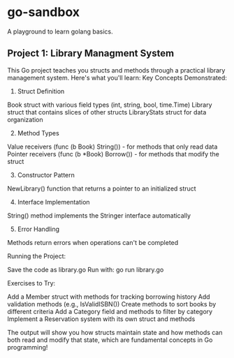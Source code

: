 # go-sandbox
A playground to learn golang basics.

## Project 1: Library Managment System

This Go project teaches you structs and methods through a practical library management system. Here's what you'll learn:
Key Concepts Demonstrated:
1. Struct Definition

Book struct with various field types (int, string, bool, time.Time)
Library struct that contains slices of other structs
LibraryStats struct for data organization

2. Method Types

Value receivers (func (b Book) String()) - for methods that only read data
Pointer receivers (func (b *Book) Borrow()) - for methods that modify the struct

3. Constructor Pattern

NewLibrary() function that returns a pointer to an initialized struct

4. Interface Implementation

String() method implements the Stringer interface automatically

5. Error Handling

Methods return errors when operations can't be completed

Running the Project:

Save the code as library.go
Run with: go run library.go

Exercises to Try:

Add a Member struct with methods for tracking borrowing history
Add validation methods (e.g., IsValidISBN())
Create methods to sort books by different criteria
Add a Category field and methods to filter by category
Implement a Reservation system with its own struct and methods

The output will show you how structs maintain state and how methods can both read and modify that state, which are fundamental concepts in Go programming!